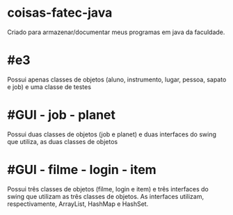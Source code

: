 # coisas-fatec-java

Criado para armazenar/documentar meus programas em java da faculdade.

#e3
==========
Possui apenas classes de objetos (aluno, instrumento, lugar, pessoa, sapato e job) e uma classe de testes

#GUI - job - planet
==========
Possui duas classes de objetos (job e planet) e duas interfaces do swing que utiliza, as duas classes de objetos

#GUI - filme - login - item
==========
Possui três classes de objetos (filme, login e item) e três interfaces do swing que utilizam as três classes de objetos.
As interfaces utilizam, respectivamente, ArrayList, HashMap e HashSet.

